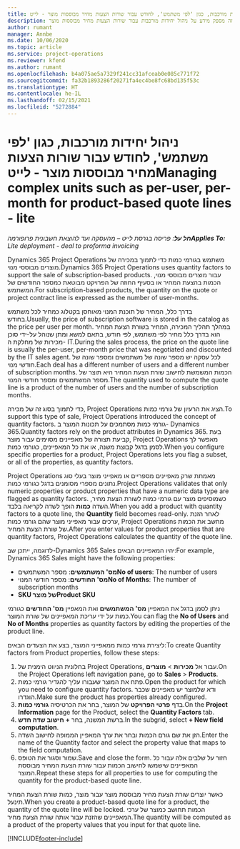 ```yaml
---
title: ניהול יחידות מורכבות, כגון 'לפי משתמש', לחודש עבור שורות הצעות מחיר מבוססות מוצר - לייט
description: נושא זה מספק מידע על ניהול יחידות מורכבות עבור שורות הצעות מחיר מבוססות מוצר.
author: rumant
manager: Annbe
ms.date: 10/06/2020
ms.topic: article
ms.service: project-operations
ms.reviewer: kfend
ms.author: rumant
ms.openlocfilehash: b4a075ae5a7329f241cc31afceab0e085c771f72
ms.sourcegitcommit: fa32b1893286f20271fa4ec4be8fc68bd135f53c
ms.translationtype: HT
ms.contentlocale: he-IL
ms.lasthandoff: 02/15/2021
ms.locfileid: "5272884"
---
```

# <a name="managing-complex-units-such-as-per-user-per-month-for-product-based-quote-lines---lite"></a><span data-ttu-id="08207-103">ניהול יחידות מורכבות, כגון 'לפי משתמש', לחודש עבור שורות הצעות מחיר מבוססות מוצר - לייט</span><span class="sxs-lookup"><span data-stu-id="08207-103">Managing complex units such as per-user, per-month for product-based quote lines - lite</span></span>

<span data-ttu-id="08207-104">_**חל על**: פריסה בגרסת לייט – מהעסקה ועד להוצאת חשבונית פרופורמה_</span><span class="sxs-lookup"><span data-stu-id="08207-104">_**Applies To:** Lite deployment - deal to proforma invoicing_</span></span>

<span data-ttu-id="08207-105">Dynamics 365 Project Operations משתמש בגורמי כמות כדי לתמוך במכירה של מוצרים מבוססי מנוי.</span><span class="sxs-lookup"><span data-stu-id="08207-105">Dynamics 365 Project Operations uses quantity factors to support the sale of subscription-based products.</span></span> <span data-ttu-id="08207-106">עבור מוצרים מבוססי מנוי, הכמות בהצעת המחיר או בסעיף החוזה של הפרויקט מבוטאת כמספר החודשים של המשתמש.</span><span class="sxs-lookup"><span data-stu-id="08207-106">For subscription-based products, the quantity on the quote or project contract line is expressed as the number of user-months.</span></span>

<span data-ttu-id="08207-107">בדרך כלל, המחיר של תוכנת המנוי מאוחסן בקטלוג כמחיר לכל משתמש בחודש.</span><span class="sxs-lookup"><span data-stu-id="08207-107">Usually, the price of subscription software is stored in the catalog as the price per user per month.</span></span> <span data-ttu-id="08207-108">במהלך תהליך המכירה, המחיר בשורת הצעת המחיר הוא בדרך כלל מחיר לפי משתמש, לפי חודש, בתאם למשא ומתן שנוהל על-ידי סוכן מכירות של מחלקת ה- IT.</span><span class="sxs-lookup"><span data-stu-id="08207-108">During the sales process, the price on the quote line is usually the per-user, per-month price that was negotiated and discounted by the IT sales agent.</span></span> <span data-ttu-id="08207-109">לכל עסקה יש מספר שונה של משתמשים ומספר שונה של חודשי מנוי.</span><span class="sxs-lookup"><span data-stu-id="08207-109">Each deal has a different number of users and a different number of subscription months.</span></span> <span data-ttu-id="08207-110">הכמות המשמשת לחישוב שורת הצעת המחיר היא תוצר של מספר המשתמשים ומספר חודשי המנוי.</span><span class="sxs-lookup"><span data-stu-id="08207-110">The quantity used to compute the quote line is a product of the number of users and the number of subscription months.</span></span>

<span data-ttu-id="08207-111">כדי לתמוך בסוג זה של מכירה, Project Operations הציג את הרעיון של גורמי כמות.</span><span class="sxs-lookup"><span data-stu-id="08207-111">To support this type of sale, Project Operations introduced the concept of quantity factors.</span></span> <span data-ttu-id="08207-112">גורמי כמות מסתמכים על תכונות המוצר ב- Dynamics 365.</span><span class="sxs-lookup"><span data-stu-id="08207-112">Quantity factors rely on the product attributes in Dynamics 365.</span></span> <span data-ttu-id="08207-113">בעת קביעת תצורה של מאפיינים מסוימים עבור מוצר, Project Operations מאפשר לך לסמן בדגל קבוצת משנה, או את כל המאפיינים, כגורמי כמות.</span><span class="sxs-lookup"><span data-stu-id="08207-113">When you configure specific properties for a product, Project Operations lets you flag a subset, or all of the properties, as quantity factors.</span></span>

<span data-ttu-id="08207-114">Project Operations מאמתת שרק מאפיינים מספריים או מאפייני מוצר בעלי סוג נתונים מספרי מסומנים בדגל כגורמי כמות.</span><span class="sxs-lookup"><span data-stu-id="08207-114">Project Operations validates that only numeric properties or product properties that have a numeric data type are flagged as quantity factors.</span></span> <span data-ttu-id="08207-115">כשמוסיפים מוצר עם גורמי כמות לשורת הצעת מחיר, השדה **כמות** הופך לשדה לקריאה בלבד.</span><span class="sxs-lookup"><span data-stu-id="08207-115">When you add a product with quantity factors to a quote line, the **Quantity** field becomes read-only.</span></span> <span data-ttu-id="08207-116">לאחר הזנת ערכים עבור מאפייני מוצר שהם גורמי כמות, Project Operations מחשב את הכמות של שורת הצעת המחיר.</span><span class="sxs-lookup"><span data-stu-id="08207-116">After you enter values for product properties that are quantity factors, Project Operations calculates the quantity of the quote line.</span></span>

<span data-ttu-id="08207-117">לדוגמה, ייתכן שב-Dynamics 365 Sales יהיו המאפיינים הבאים:</span><span class="sxs-lookup"><span data-stu-id="08207-117">For example, Dynamics 365 Sales might have the following properties:</span></span>

- <span data-ttu-id="08207-118">**מס' המשתמשים**: מספר המשתמשים</span><span class="sxs-lookup"><span data-stu-id="08207-118">**No of users**: The number of users</span></span>
- <span data-ttu-id="08207-119">**מס' החודשים**: מספר חודשי המנוי</span><span class="sxs-lookup"><span data-stu-id="08207-119">**No of Months**: The number of subscription months</span></span>
- <span data-ttu-id="08207-120">**SKU של מוצר**</span><span class="sxs-lookup"><span data-stu-id="08207-120">**Product SKU**</span></span>

<span data-ttu-id="08207-121">ניתן לסמן בדגל את המאפיין **מס' המשתמשים** ואת המאפיין **מס' החודשים** כגורמי כמות על ידי עריכת המאפיינים של שורת המוצר.</span><span class="sxs-lookup"><span data-stu-id="08207-121">You can flag the **No of Users** and **No of Months** properties as quantity factors by editing the properties of the product line.</span></span>

<span data-ttu-id="08207-122">ליצירת גורמי כמות ממאפייני המוצר, בצע את הצעדים הבאים:</span><span class="sxs-lookup"><span data-stu-id="08207-122">To create Quantity factors from Product properties, follow these steps:</span></span>

1. <span data-ttu-id="08207-123">בחלונית הניווט הימנית של Project Operations, עבור אל **מכירות** > **מוצרים**.</span><span class="sxs-lookup"><span data-stu-id="08207-123">On the Project Operations left navigation pane, go to **Sales** > **Products**.</span></span>
2. <span data-ttu-id="08207-124">פתח את המוצר שעבורו עליך להגדיר גורמי כמות.</span><span class="sxs-lookup"><span data-stu-id="08207-124">Open the product for which you need to configure quantity factors.</span></span> <span data-ttu-id="08207-125">ודא שלמוצר יש מאפיינים שכבר הוגדרו.</span><span class="sxs-lookup"><span data-stu-id="08207-125">Make sure the product has properties already configured.</span></span>
3. <span data-ttu-id="08207-126">בדף **פרטי הפרויקט** של המוצר, בחר את הכרטיסיה **גורמי כמות**.</span><span class="sxs-lookup"><span data-stu-id="08207-126">On the **Project Information** page for the Product, select the **Quantity Factors** tab.</span></span>
4. <span data-ttu-id="08207-127">ברשת המשנה, בחר **+ חישוב שדה חדש‬**.</span><span class="sxs-lookup"><span data-stu-id="08207-127">In the subgrid, select **+ New field computation**.</span></span>
5. <span data-ttu-id="08207-128">הזן את שם גורם הכמות ובחר את ערך המאפיין הממופה לחישוב השדה.</span><span class="sxs-lookup"><span data-stu-id="08207-128">Enter the name of the Quantity factor and select the property value that maps to the field computation.</span></span>
6. <span data-ttu-id="08207-129">שמור וסגור את הטופס.</span><span class="sxs-lookup"><span data-stu-id="08207-129">Save and close the form.</span></span> <span data-ttu-id="08207-130">חזור על שלבים אלה עבור כל המאפיינים שישמשו לחישוב הכמות עבור שורת הצעת המחיר מבוססת המוצר.</span><span class="sxs-lookup"><span data-stu-id="08207-130">Repeat these steps for all properties to use for computing the quantity for the product-based quote line.</span></span>

<span data-ttu-id="08207-131">כאשר יוצרים שורת הצעת מחיר מבוססת מוצר עבור מוצר, כמות שורת הצעת המחיר תינעל.</span><span class="sxs-lookup"><span data-stu-id="08207-131">When you create a product-based quote line for a product, the quantity of the quote line will be locked.</span></span> <span data-ttu-id="08207-132">הכמות תחושב כמוצר של ערכי המאפיינים שהזנת עבור אותה שורת הצעת מחיר.</span><span class="sxs-lookup"><span data-stu-id="08207-132">The quantity will be computed as a product of the property values that you input for that quote line.</span></span>


[!INCLUDE[footer-include](../../includes/footer-banner.md)]